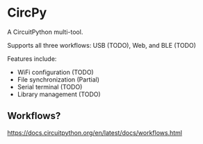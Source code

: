 # CircPy

A CircuitPython multi-tool.

Supports all three workflows: USB (TODO), Web, and BLE (TODO)

Features include:

- WiFi configuration (TODO)
- File synchronization (Partial)
- Serial terminal (TODO)
- Library management (TODO)

## Workflows?

https://docs.circuitpython.org/en/latest/docs/workflows.html
